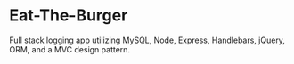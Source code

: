 # Eat-The-Burger
Full stack logging app utilizing MySQL, Node, Express, Handlebars, jQuery, ORM, and a MVC design pattern. 
